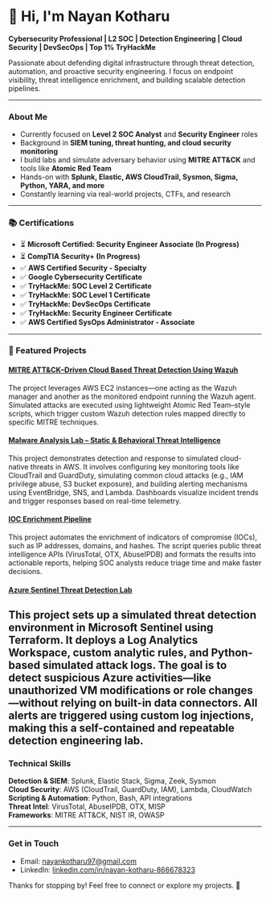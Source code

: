 # 👋 Hi, I'm Nayan Kotharu

**Cybersecurity Professional | L2 SOC | Detection Engineering | Cloud Security | DevSecOps | Top 1% TryHackMe**

Passionate about defending digital infrastructure through threat detection, automation, and proactive security engineering. I focus on endpoint visibility, threat intelligence enrichment, and building scalable detection pipelines.

---

### About Me

-  Currently focused on **Level 2 SOC Analyst** and **Security Engineer** roles
-  Background in **SIEM tuning, threat hunting, and cloud security monitoring**
-  I build labs and simulate adversary behavior using **MITRE ATT&CK** and tools like **Atomic Red Team**
-  Hands-on with **Splunk, Elastic, AWS CloudTrail, Sysmon, Sigma, Python, YARA, and more**
-  Constantly learning via real-world projects, CTFs, and research

---
### 📚 Certifications

- ⏳ **Microsoft Certified: Security Engineer Associate (In Progress)**
- ⏳ **CompTIA Security+ (In Progress)**
- ✅ **AWS Certified Security - Specialty**
- ✅ **Google Cybersecurity Certificate**
- ✅ **TryHackMe: SOC Level 2 Certificate**
- ✅ **TryHackMe: SOC Level 1 Certificate**
- ✅ **TryHackMe: DevSecOps Certificate**
- ✅ **TryHackMe: Security Engineer Certificate**
- ✅ **AWS Certified SysOps Administrator - Associate**

---

### 📁 Featured Projects

#### [MITRE ATT&CK–Driven Cloud Based Threat Detection Using Wazuh](https://github.com/parayapaincho/cloud-threat-hunt-aws)
The project leverages AWS EC2 instances—one acting as the Wazuh manager and another as the monitored endpoint running the Wazuh agent. Simulated attacks are executed using lightweight Atomic Red Team–style scripts, which trigger custom Wazuh detection rules mapped directly to specific MITRE techniques.

#### [Malware Analysis Lab – Static & Behavioral Threat Intelligence](https://github.com/parayapaincho/malware-analysis-lab)
This project demonstrates detection and response to simulated cloud-native threats in AWS. It involves configuring key monitoring tools like CloudTrail and GuardDuty, simulating common cloud attacks (e.g., IAM privilege abuse, S3 bucket exposure), and building alerting mechanisms using EventBridge, SNS, and Lambda. Dashboards visualize incident trends and trigger responses based on real-time telemetry.

#### [IOC Enrichment Pipeline](https://github.com/KUN-01997/ioc-enrichment-pipeline)
This project automates the enrichment of indicators of compromise (IOCs), such as IP addresses, domains, and hashes. The script queries public threat intelligence APIs (VirusTotal, OTX, AbuseIPDB) and formats the results into actionable reports, helping SOC analysts reduce triage time and make faster decisions.

#### [Azure Sentinel Threat Detection Lab](https://github.com/KUN-01997/azure-sentinel-threat-detection)
This project sets up a simulated threat detection environment in Microsoft Sentinel using Terraform. It deploys a Log Analytics Workspace, custom analytic rules, and Python-based simulated attack logs. The goal is to detect suspicious Azure activities—like unauthorized VM modifications or role changes—without relying on built-in data connectors. All alerts are triggered using custom log injections, making this a self-contained and repeatable detection engineering lab.
---

### Technical Skills

**Detection & SIEM**: Splunk, Elastic Stack, Sigma, Zeek, Sysmon  
**Cloud Security**: AWS (CloudTrail, GuardDuty, IAM), Lambda, CloudWatch  
**Scripting & Automation**: Python, Bash, API integrations  
**Threat Intel**: VirusTotal, AbuseIPDB, OTX, MISP  
**Frameworks**: MITRE ATT&CK, NIST IR, OWASP

---

### Get in Touch

- Email: [nayankotharu97@gmail.com](mailto:nayankotharu97@gmail.com)
- LinkedIn: [linkedin.com/in/nayan-kotharu-866678323](https://www.linkedin.com/in/nayan-kotharu-866678323)

Thanks for stopping by! Feel free to connect or explore my projects. 🚀
